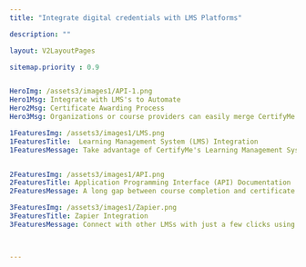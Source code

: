 ```yaml
---
title: "Integrate digital credentials with LMS Platforms"

description: ""

layout: V2LayoutPages

sitemap.priority : 0.9


HeroImg: /assets3/images1/API-1.png
Hero1Msg: Integrate with LMS's to Automate   
Hero2Msg: Certificate Awarding Process
Hero3Msg: Organizations or course providers can easily merge CertifyMe with their choice of tools/software for an up-to-date process. 

1FeaturesImg: /assets3/images1/LMS.png
1FeaturesTitle:  Learning Management System (LMS) Integration
1FeaturesMessage: Take advantage of CertifyMe's Learning Management System (LMS) Plugins to issue credentials. The integration of an LMS into a company's existing infrastructure comes with several benefits. By using the LMS plugins, users can instantly receive, retrieve and update their credentials. In addition, the LMS can be used to track progress and the completion of training requirements. Using LMS Plugins institutions can issue credentials without depending on a third-party application.


2FeaturesImg: /assets3/images1/API.png
2FeaturesTitle: Application Programming Interface (API) Documentation
2FeaturesMessage: A long gap between course completion and certificate retrieval leaves a bad taste in the mouth. Address it by simply heading over to our API docs to see our credentials list, parameters, and response codes. The API integration feature of CertifyMe not only reduces the workload of labor-intensive tasks but also turns your credentialing duties into auto-pilot mode. The integration transforms the previous week or month-long process into a 30-minute process. From credential automation to showcasing an authentic, professional image, API integration can revolutionize the operation. 

3FeaturesImg: /assets3/images1/Zapier.png
3FeaturesTitle: Zapier Integration
3FeaturesMessage: Connect with other LMSs with just a few clicks using Zapier integration and never worry about duplicating efforts again! Zapier Integration makes it easy to connect with Salesforce, Magento, HubSpot, Gmail, Teachable, WordPress, TalentLMS, SugarCRM, SurveyMonkey, and a list of other LMSs. With Zapier, you can instantly automate repetitive tasks without coding or relying on IT. Simply create a Zap (an automation recipe) for impromptu data retrieval from one app to another whenever a new credential is issued.



---
```



